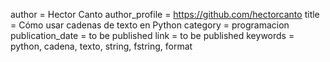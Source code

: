 author = Hector Canto
author_profile = https://github.com/hectorcanto
title = Cómo usar cadenas de texto en Python
category = programacion
publication_date = to be published
link = to be published
keywords = python, cadena, texto, string, fstring, format
